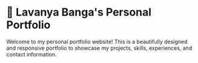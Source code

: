 # 🌸 Lavanya Banga's Personal Portfolio

Welcome to my personal portfolio website! This is a beautifully designed and responsive portfolio to showcase my projects, skills, experiences, and contact information.
